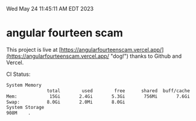 Wed May 24 11:45:11 AM EDT 2023

# angular fourteen scam


This project is live at [https://angularfourteenscam.vercel.app/](https://angularfourteenscam.vercel.app/ "dog!") thanks to Github and Vercel.

CI Status: 

```bash
System Memory
               total        used        free      shared  buff/cache   available
Mem:            15Gi       2.4Gi       5.3Gi       756Mi       7.6Gi        11Gi
Swap:          8.0Gi       2.0Mi       8.0Gi
System Storage
908M	.
```
```bash
